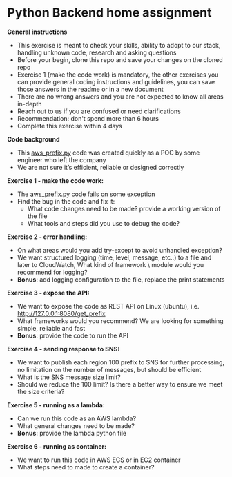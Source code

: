 # Python Backend home assignment

**General instructions**
- This exercise is meant to check your skills, ability to adopt to our stack, handling unknown code, research and asking questions
- Before your begin, clone this repo and save your changes on the cloned repo
- Exercise 1 (make the code work) is mandatory, the other exercises you can provide general coding instructions and guidelines, you can save those answers in the readme or in a new document
- There are no wrong answers and you are not expected to know all areas in-depth
- Reach out to us if you are confused or need clarifications
- Recommendation: don't spend more than 6 hours
- Complete this exercise within 4 days


**Code background**
- This [aws_prefix.py](aws_prefix.py) code was created quickly as a POC by some engineer who left the company
- We are not sure it’s efficient, reliable or designed correctly 

**Exercise 1 - make the code work:**
- The [aws_prefix.py](aws_prefix.py) code fails on some exception
- Find the bug in the code and fix it:
  - What code changes need to be made? provide a working version of the file
  - What tools and steps did you use to debug the code?

**Exercise 2 - error handling:**

- On what areas would you add try-except to avoid unhandled exception?
- We want structured logging (time, level, message, etc..) to a file and later to CloudWatch, What kind of framework \ module would you recommend for logging?
- **Bonus**: add logging configuration to the file, replace the print statements

**Exercise 3 - expose the API:**

- We want to expose the code as REST API on Linux (ubuntu), i.e. http://127.0.0.1:8080/get_prefix
- What frameworks would you recommend? We are looking for something simple, reliable and fast
- **Bonus**: provide the code to run the API

**Exercise 4 - sending response to SNS:**
- We want to publish each region 100 prefix to SNS for further processing, no limitation on the number of messages, but should be efficient
- What is the SNS message size limit?
- Should we reduce the 100 limit? Is there a better way to ensure we meet the size criteria?

**Exercise 5 - running as a lambda:**
- Can we run this code as an AWS lambda?
- What general changes need to be made?
- **Bonus**: provide the lambda python file

**Exercise 6 -  running as container:**
- We want to run this code in AWS ECS or in EC2 container
- What steps need to made to create a container?

